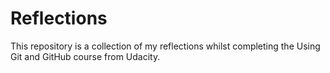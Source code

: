# Reflections
This repository is a collection of my reflections whilst completing the Using Git 
and GitHub course from Udacity.
